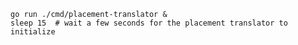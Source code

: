 <!--placement-translator-process-start-without-cd-kubestellar-start-->
```shell
go run ./cmd/placement-translator &
sleep 15  # wait a few seconds for the placement translator to initialize
```
<!--placement-translator-process-start-without-cd-kubestellar-end-->